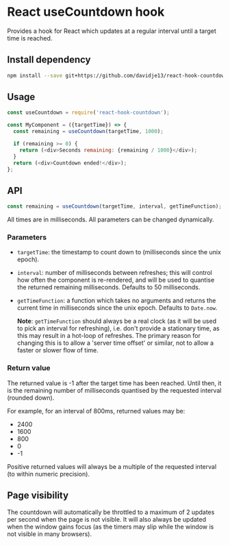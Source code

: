 # React useCountdown hook

Provides a hook for React which updates at a regular interval until a
target time is reached.

## Install dependency

```bash
npm install --save git+https://github.com/davidje13/react-hook-countdown.git#semver:^1.0.1
```

## Usage

```javascript
const useCountdown = require('react-hook-countdown');

const MyComponent = ({targetTime}) => {
  const remaining = useCountdown(targetTime, 1000);

  if (remaining >= 0) {
    return (<div>Seconds remaining: {remaining / 1000}</div>);
  }
  return (<div>Countdown ended!</div>);
};
```

## API

```javascript
const remaining = useCountdown(targetTime, interval, getTimeFunction);
```

All times are in milliseconds. All parameters can be changed
dynamically.

### Parameters

- `targetTime`: the timestamp to count down to (milliseconds since the
  unix epoch).
- `interval`: number of milliseconds between refreshes; this will
  control how often the component is re-rendered, and will be used to
  quantise the returned remaining milliseconds. Defaults to 50
  milliseconds.
- `getTimeFunction`: a function which takes no arguments and returns
  the current time in milliseconds since the unix epoch. Defaults to
  `Date.now`.

  **Note**: `getTimeFunction` should always be a real clock (as it will
  be used to pick an interval for refreshing), i.e. don't provide a
  stationary time, as this may result in a hot-loop of refreshes.
  The primary reason for changing this is to allow a 'server time
  offset' or similar, not to allow a faster or slower flow of time.

### Return value

The returned value is -1 after the target time has been reached. Until
then, it is the remaining number of milliseconds quantised by the
requested interval (rounded down).

For example, for an interval of 800ms, returned values may be:

- 2400
- 1600
- 800
- 0
- -1

Positive returned values will always be a multiple of the requested
interval (to within numeric precision).

## Page visibility

The countdown will automatically be throttled to a maximum of 2 updates
per second when the page is not visible. It will also always be updated
when the window gains focus (as the timers may slip while the window is
not visible in many browsers).
